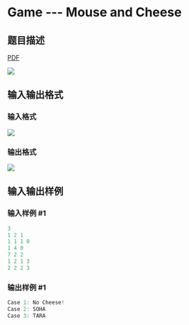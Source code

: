# Game --- Mouse and Cheese

## 题目描述

[problemUrl]: https://uva.onlinejudge.org/index.php?option=com_onlinejudge&Itemid=8&category=226&page=show_problem&problem=2918

[PDF](https://uva.onlinejudge.org/external/118/p11818.pdf)

![](https://cdn.luogu.com.cn/upload/vjudge_pic/UVA11818/3f68e759d197555b4f7f6e4dd12de7f59240cac6.png)

## 输入输出格式

### 输入格式

![](https://cdn.luogu.com.cn/upload/vjudge_pic/UVA11818/cac2537d2d180c55415f2e21bf01c369d0ebbc53.png)

### 输出格式

![](https://cdn.luogu.com.cn/upload/vjudge_pic/UVA11818/333382123c6407142472752f5772719284317f60.png)

## 输入输出样例

### 输入样例 #1

```cpp
3
1 2 1
1 1 1 0
1 4 0
7 2 2
1 2 1 3
2 2 2 3
```


### 输出样例 #1

```cpp
Case 1: No Cheese!
Case 2: SOHA
Case 3: TARA
```


